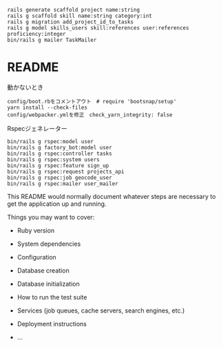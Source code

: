 ```
rails generate scaffold project name:string
rails g scaffold skill name:string category:int
rails g migration add_project_id_to_tasks
rails g model skills_users skill:references user:references proficiency:integer
bin/rails g mailer TaskMailer
```

# README
動かないとき
```
config/boot.rbをコメントアウト　# require 'bootsnap/setup'
yarn install --check-files
config/webpacker.ymlを修正　check_yarn_integrity: false
```

Rspecジェネレーター
```
bin/rails g rspec:model user
bin/rails g factory_bot:model user
bin/rails g rspec:controller tasks
bin/rails g rspec:system users
bin/rails g rspec:feature sign_up
bin/rails g rspec:request projects_api
bin/rails g rspec:job geocode_user
bin/rails g rspec:mailer user_mailer

```





This README would normally document whatever steps are necessary to get the
application up and running.

Things you may want to cover:

* Ruby version

* System dependencies

* Configuration

* Database creation

* Database initialization

* How to run the test suite

* Services (job queues, cache servers, search engines, etc.)

* Deployment instructions

* ...
